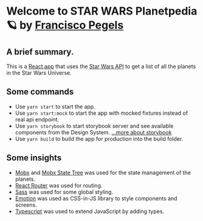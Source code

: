 # Welcome to STAR WARS Planetpedia🪐 by [Francisco Pegels](https://franpegels.appspot.com)

## A brief summary.

This is a [React app](https://reactjs.org/) that uses the [Star Wars API](https://swapi.dev/) to get a list of all the planets in the Star Wars Universe.

## Some commands

- Use `yarn start` to start the app.
- Use `yarn start:mock` to start the app with mocked fixtures instead of real api endpoint.
- Use `yarn storybook` to start storybook server and see available components from the Design System. [...more about storybook](https://storybook.js.org/docs/react/get-started/install)
- Use `yarn build` to build the app for production into the build folder.

## Some insights

- [Mobx](https://mobx.js.org) and [Mobx State Tree](https://mobx-state-tree.js.org) was used for the state management of the planets.
- [React Router](https://reacttraining.com/react-router/) was used for routing.
- [Sass](https://sass-lang.com/) was used for some global styling.
- [Emotion](https://emotion.sh/docs/introduction) was used as CSS-in-JS library to style components and screens.
- [Typescript](https://www.typescriptlang.org/) was used to extend JavaScript by adding types.
